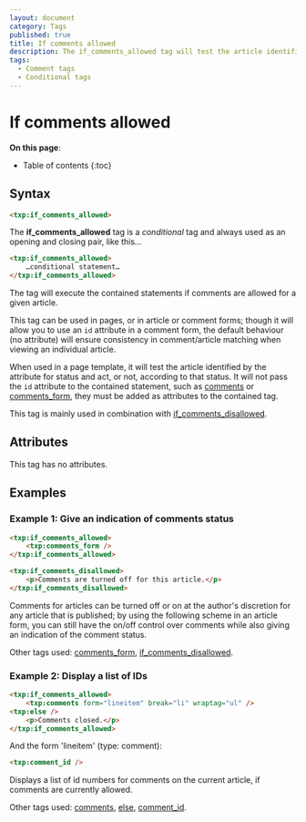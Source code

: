 ```yaml
---
layout: document
category: Tags
published: true
title: If comments allowed
description: The if_comments_allowed tag will test the article identified by the attribute for status and act, or not, according to that status.
tags:
  - Comment tags
  - Conditional tags
---
```


# If comments allowed

**On this page**:

* Table of contents
{:toc}

## Syntax

~~~ html
<txp:if_comments_allowed>
~~~

The **if_comments_allowed** tag is a *conditional* tag and always used as an opening and closing pair, like this…

~~~ html
<txp:if_comments_allowed>
    …conditional statement…
</txp:if_comments_allowed>
~~~

The tag will execute the contained statements if comments are allowed for a given article.

This tag can be used in pages, or in article or comment forms; though it will allow you to use an `id` attribute in a comment form, the default behaviour (no attribute) will ensure consistency in comment/article matching when viewing an individual article.

When used in a page template, it will test the article identified by the attribute for status and act, or not, according to that status. It will not pass the `id` attribute to the contained statement, such as [comments](/tags/comments) or [comments_form](/tags/comments_form), they must be added as attributes to the contained tag.

This tag is mainly used in combination with [if_comments_disallowed](/tags/if_comments_disallowed).

## Attributes

This tag has no attributes.

## Examples

### Example 1: Give an indication of comments status

~~~ html
<txp:if_comments_allowed>
    <txp:comments_form />
</txp:if_comments_allowed>

<txp:if_comments_disallowed>
    <p>Comments are turned off for this article.</p>
</txp:if_comments_disallowed>
~~~

Comments for articles can be turned off or on at the author's discretion for any article that is published; by using the following scheme in an article form, you can still have the on/off control over comments while also giving an indication of the comment status.

Other tags used: [comments_form](/tags/comments_form), [if_comments_disallowed](/tags/if_comments_disallowed).

### Example 2: Display a list of IDs

~~~ html
<txp:if_comments_allowed>
    <txp:comments form="lineitem" break="li" wraptag="ul" />
<txp:else />
    <p>Comments closed.</p>
</txp:if_comments_allowed>
~~~

And the form 'lineitem' (type: comment):

~~~ html
<txp:comment_id />
~~~

Displays a list of id numbers for comments on the current article, if comments are currently allowed.

Other tags used: [comments](/tags/comments), [else](/tags/else), [comment_id](/tags/comment_id).
